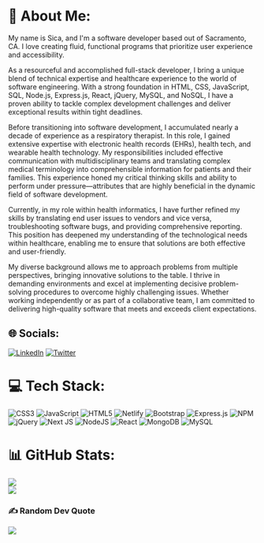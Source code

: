# 💫 About Me:
My name is Sica, and I'm a software developer based out of Sacramento, CA. I love creating fluid, functional programs that prioritize user experience and accessibility.

As a resourceful and accomplished full-stack developer, I bring a unique blend of technical expertise and healthcare experience to the world of software engineering. With a strong foundation in HTML, CSS, JavaScript, SQL, Node.js, Express.js, React, jQuery, MySQL, and NoSQL, I have a proven ability to tackle complex development challenges and deliver exceptional results within tight deadlines.

Before transitioning into software development, I accumulated nearly a decade of experience as a respiratory therapist. In this role, I gained extensive expertise with electronic health records (EHRs), health tech, and wearable health technology. My responsibilities included effective communication with multidisciplinary teams and translating complex medical terminology into comprehensible information for patients and their families. This experience honed my critical thinking skills and ability to perform under pressure—attributes that are highly beneficial in the dynamic field of software development.

Currently, in my role within health informatics, I have further refined my skills by translating end user issues to vendors and vice versa, troubleshooting software bugs, and providing comprehensive reporting. This position has deepened my understanding of the technological needs within healthcare, enabling me to ensure that solutions are both effective and user-friendly.

My diverse background allows me to approach problems from multiple perspectives, bringing innovative solutions to the table. I thrive in demanding environments and excel at implementing decisive problem-solving procedures to overcome highly challenging issues. Whether working independently or as part of a collaborative team, I am committed to delivering high-quality software that meets and exceeds client expectations.


## 🌐 Socials:
[![LinkedIn](https://img.shields.io/badge/LinkedIn-%230077B5.svg?logo=linkedin&logoColor=white)](https://linkedin.com/in/https://www.linkedin.com/in/jessica-faith-versoza-042a1a8b/) [![Twitter](https://img.shields.io/badge/Twitter-%231DA1F2.svg?logo=Twitter&logoColor=white)](https://twitter.com/@jfverse) 

# 💻 Tech Stack:
![CSS3](https://img.shields.io/badge/css3-%231572B6.svg?style=for-the-badge&logo=css3&logoColor=white) ![JavaScript](https://img.shields.io/badge/javascript-%23323330.svg?style=for-the-badge&logo=javascript&logoColor=%23F7DF1E) ![HTML5](https://img.shields.io/badge/html5-%23E34F26.svg?style=for-the-badge&logo=html5&logoColor=white) ![Netlify](https://img.shields.io/badge/netlify-%23000000.svg?style=for-the-badge&logo=netlify&logoColor=#00C7B7) ![Bootstrap](https://img.shields.io/badge/bootstrap-%23563D7C.svg?style=for-the-badge&logo=bootstrap&logoColor=white) ![Express.js](https://img.shields.io/badge/express.js-%23404d59.svg?style=for-the-badge&logo=express&logoColor=%2361DAFB) ![NPM](https://img.shields.io/badge/NPM-%23000000.svg?style=for-the-badge&logo=npm&logoColor=white) ![jQuery](https://img.shields.io/badge/jquery-%230769AD.svg?style=for-the-badge&logo=jquery&logoColor=white) ![Next JS](https://img.shields.io/badge/Next-black?style=for-the-badge&logo=next.js&logoColor=white) ![NodeJS](https://img.shields.io/badge/node.js-6DA55F?style=for-the-badge&logo=node.js&logoColor=white) ![React](https://img.shields.io/badge/react-%2320232a.svg?style=for-the-badge&logo=react&logoColor=%2361DAFB) ![MongoDB](https://img.shields.io/badge/MongoDB-%234ea94b.svg?style=for-the-badge&logo=mongodb&logoColor=white) ![MySQL](https://img.shields.io/badge/mysql-%2300f.svg?style=for-the-badge&logo=mysql&logoColor=white)
# 📊 GitHub Stats:
![](https://github-readme-streak-stats.herokuapp.com/?user=AngerOverApathy&theme=dark&hide_border=false)<br/>
![](https://github-readme-stats.vercel.app/api/top-langs/?username=AngerOverApathy&theme=dark&hide_border=false&include_all_commits=true&count_private=false&layout=compact)


### ✍️ Random Dev Quote
![](https://quotes-github-readme.vercel.app/api?type=horizontal&theme=tokyonight)

<!-- Proudly created with GPRM ( https://gprm.itsvg.in ) -->

